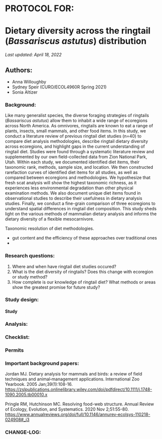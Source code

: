 # PROTOCOL FOR: 
# Dietary diversity across the ringtail (*Bassariscus astutus*) distribution

_Last updated: April 18, 2022_

## Authors: 

* Anna Willoughby
* Sydney Speir (CURO/ECOL4960R Spring 2021)
* Sonia Altizer 

### Background: 

Like many generalist species, the diverse foraging strategies of ringtails (*Bassariscus astutus*) allow them to inhabit a wide range of ecoregions across North America. As omnivores, ringtails are known to eat a range of plants, insects, small mammals, and other food items. In this study, we conduct a literature review of previous ringtail diet studies (n=40) to compare diet analysis methodologies, describe ringtail dietary diversity across ecoregions, and highlight gaps in the current understanding of ringtail diet. Studies were found through a systematic literature review and supplemented by our own field-collected data from Zion National Park, Utah. Within each study, we documented identified diet items, their taxonomic rank, methods, sample size, and location. We then constructed rarefaction curves of identified diet items for all studies, as well as compared between ecoregions and methodologies. We hypothesize that fresh scat analysis will show the highest taxonomic richness, as it experiences less environmental degradation than other physical examination methods. We also document unique diet items found in observational studies to describe their usefulness in dietary analysis studies. Finally, we conduct a fine-grain comparison of three ecoregions to understand spatial differences in ringtail diet composition. This study sheds light on the various methods of mammalian dietary analysis and informs the dietary diversity of a flexible mesocarnivore.

Taxonomic resolution of diet methodologies. 
- gut content and the efficiency of these approaches over traditional ones
- 

### Research questions:
 1) Where and when have ringtail diet studies occured? 
 2) What is the diet diversity of ringtails? Does this change with ecoregion or study method? 
 3) How complete is our knowledge of ringtail diet? What methods or areas show the greatest promise for future study? 

### Study design: 



#### Study 

### Analysis: 


### Checklist: 

### Permits

### Important background papers: 

Jordan MJ. Dietary analysis for mammals and birds: a review of field techniques and animal‐management applications. International Zoo Yearbook. 2005 Jan;39(1):108-16. https://zslpublications.onlinelibrary.wiley.com/doi/pdfdirect/10.1111/j.1748-1090.2005.tb00010.x

Pringle RM, Hutchinson MC. Resolving food-web structure. Annual Review of Ecology, Evolution, and Systematics. 2020 Nov 2;51:55-80.
https://www.annualreviews.org/doi/full/10.1146/annurev-ecolsys-110218-024908#_i3

### CHANGE-LOG:
